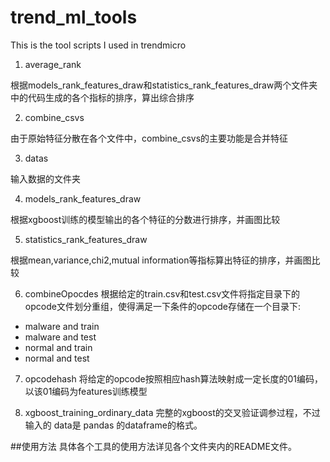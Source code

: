 # trend_ml_tools
This is the tool scripts I used in trendmicro

1. average_rank

根据models_rank_features_draw和statistics_rank_features_draw两个文件夹中的代码生成的各个指标的排序，算出综合排序

2. combine_csvs

由于原始特征分散在各个文件中，combine_csvs的主要功能是合并特征

3. datas

输入数据的文件夹

4. models_rank_features_draw

根据xgboost训练的模型输出的各个特征的分数进行排序，并画图比较

5. statistics_rank_features_draw

根据mean,variance,chi2,mutual information等指标算出特征的排序，并画图比较

6. combineOpocdes
根据给定的train.csv和test.csv文件将指定目录下的opcode文件划分重组，使得满足一下条件的opcode存储在一个目录下:
- malware and train
- malware and test
- normal and train
- normal and test

7. opcodehash
将给定的opcode按照相应hash算法映射成一定长度的01编码，以该01编码为features训练模型

8. xgboost_training_ordinary_data
完整的xgboost的交叉验证调参过程，不过输入的 data是 pandas 的dataframe的格式。

##使用方法
具体各个工具的使用方法详见各个文件夹内的README文件。